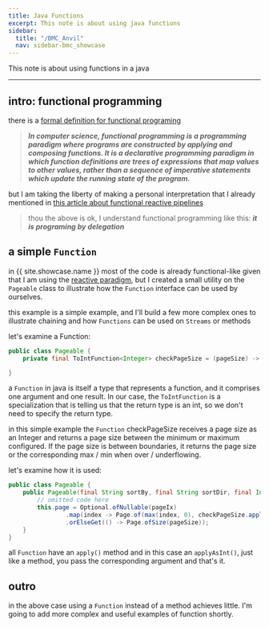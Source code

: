 ```yaml
---
title: Java Functions
excerpt: This note is about using java functions
sidebar:
  title: "/BMC_Anvil"
  nav: sidebar-bmc_showcase
---
```


This note is about using functions in a java

---

## intro: functional programming

there is a [formal definition for functional programing](https://en.wikipedia.org/wiki/Functional_programming)
> ***In computer science, functional programming is a programming paradigm where programs are constructed by applying and composing
> functions. It is a declarative programming paradigm in which function definitions are trees of expressions that map values to other
> values, rather than a sequence of imperative statements which update the running state of the program.***

but I am taking the liberty of making a personal interpretation that I already mentioned
in [this article about functional reactive pipelines](/language-java-reactive-functional-pipelines/#what-i-understand-as-functional)

> thou the above is ok, I understand functional programming like this: ***it is programing by delegation***

## a simple `Function`

in {{ site.showcase.name }} most of the code is already functional-like given that I am using
the [reactive paradigm](https://smallrye.io/smallrye-mutiny/2.2.0/reference/what-is-reactive-programming/), but I created a small utility on
the `Pageable` class to illustrate how the `Function` interface can be used by ourselves.

this example is a simple example, and I'll build a few more complex ones to illustrate chaining and how `Functions` can be used on `Streams`
or methods

let's examine a Function:

```java
public class Pageable {
    private final ToIntFunction<Integer> checkPageSize = (pageSize) -> max(min(pageSize, MAX_PAGE_SIZE), MIN_PAGE_SIZE);

}
```

a `Function` in java is itself a type that represents a function, and it comprises one argument and one result. In our case,
the `ToIntFunction` is a specialization that is telling us that the return type is an int, so we don't need to specify the return type.

in this simple example the `Function` checkPageSize receives a page size as an Integer and returns a page size between the minimum or
maximum configured. If the page size is between boundaries, it returns the page size or the corresponding max / min when over /
underflowing.

let's examine how it is used:

```java
public class Pageable {
    public Pageable(final String sortBy, final String sortDir, final Integer pageIx, final Integer pageSize) {
        // omitted code here
        this.page = Optional.ofNullable(pageIx)
                .map(index -> Page.of(max(index, 0), checkPageSize.applyAsInt(pageSize)))
                .orElseGet(() -> Page.ofSize(pageSize));
    }
}
```

all `Function` have an `apply()` method and in this case an `applyAsInt()`, just like a method, you pass the corresponding argument and
that's it.

## outro

in the above case using a `Function` instead of a method achieves little. I'm going to add more complex and useful examples of function
shortly.